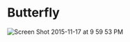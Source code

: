 Butterfly
=========

![Screen Shot 2015-11-17 at 9 59 53 PM](https://user-images.githubusercontent.com/1643802/79041785-190fac80-7c10-11ea-9f5e-bcc644dd08f4.png)
